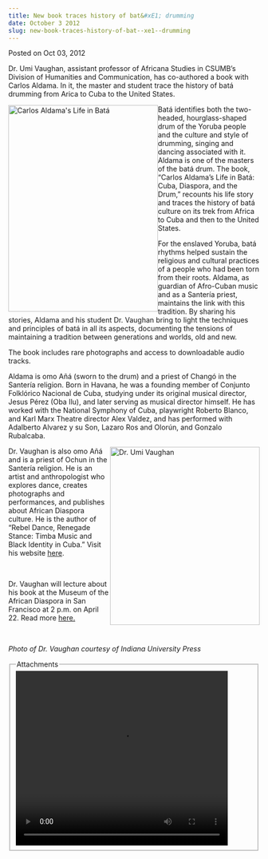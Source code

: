 ```yaml
---
title: New book traces history of bat&#xE1; drumming
date: October 3 2012
slug: new-book-traces-history-of-bat--xe1--drumming
---
```





<span class="date">Posted on Oct 03, 2012    </span>
<p>Dr. Umi Vaughan, assistant professor of Africana Studies in
CSUMB&#x2019;s Division of Humanities and Communication, has co-authored a
book with Carlos Aldama. In it, the master and student trace the
history of bat&#xE1; drumming from Arica to Cuba to the United
States.</p>
<p><img alt="Carlos Aldama&apos;s Life in Bat&#xE1; " src="http://news.csumb.edu/sites/default/files/65/attachments/news/images/umi_sm_book_cover.jpg" style="float:left; width:300px; height:414px">Bat&#xE1; identifies
both the two-headed, hourglass-shaped drum of the Yoruba people and
the culture and style of drumming, singing and dancing associated
with it. Aldama is one of the masters of the bat&#xE1; drum. The book,
&#x201C;Carlos Aldama&#x2019;s Life in Bat&#xE1;: Cuba, Diaspora, and the Drum,&#x201D;
recounts his life story and traces the history of bat&#xE1; culture on
its trek from Africa to Cuba and then to the United States.</img></p>
<p>For the enslaved Yoruba, bat&#xE1; rhythms helped sustain the
religious and cultural practices of a people who had been torn from
their roots. Aldama, as guardian of Afro-Cuban music and as a
Santer&#xED;a priest, maintains the link with this tradition. By sharing
his stories, Aldama and his student Dr. Vaughan bring to light the
techniques and principles of bat&#xE1; in all its aspects, documenting
the tensions of maintaining a tradition between generations and
worlds, old and new.</p>
<p>The book includes rare photographs and access to downloadable
audio tracks.</p>
<p>Aldama is omo A&#xF1;&#xE1; (sworn to the drum) and a priest of Chang&#xF3; in
the Santer&#xED;a religion. Born in Havana, he was a founding member of
Conjunto Folkl&#xF3;rico Nacional de Cuba, studying under its original
musical director, Jesus P&#xE9;rez (Oba Ilu), and later serving as
musical director himself. He has worked with the National Symphony
of Cuba, playwright Roberto Blanco, and Karl Marx Theatre director
Alex Valdez, and has performed with Adalberto Alvarez y su Son,
Lazaro Ros and Olor&#xFA;n, and Gonzalo Rubalcaba.</p>
<p><img alt="Dr. Umi Vaughan" src="http://news.csumb.edu/sites/default/files/65/attachments/news/images/umi_mug_small.jpg" style="float:right; width:300px; height:357px">Dr. Vaughan is
also omo A&#xF1;&#xE1; and is a priest of Ochun in the Santer&#xED;a religion. He
is an artist and anthropologist who explores dance, creates
photographs and performances, and publishes about African Diaspora
culture. He is the author of &#x201C;Rebel Dance, Renegade Stance: Timba
Music and Black Identity in Cuba.&#x201D; Visit his website <a href="http://www.umiart.com." rel="nofollow">here</a>.</img></p>
<p>&#xA0;</p>
<p>Dr. Vaughan will lecture about his book at the Museum of the
African Diaspora in San Francisco at 2 p.m. on April 22. Read more
<a href="http://www.moadsf.org/visit/calendar.html?month=4&amp;year=2012&amp;id=624" rel="nofollow">here.</a></p>
<p>&#xA0;</p>
<p><em>Photo of Dr. Vaughan courtesy of Indiana University
Press</em></p>
<fieldset class="fieldgroup group-attachments">
<legend>Attachments</legend>
<div class="field field-type-emvideo field-field-attach-video">
<div class="field-items">
<div class="field-item odd">
<div class="emvideo emvideo-video emvideo-youtube">
<div class="emfield-emvideo emfield-emvideo-youtube">
<div id="emvideo-youtube-flash-wrapper-1">
<!--<object type="application/x-shockwave-flash" height="350" width="425" data="http://www.youtube.com/v/Ua16dMpRZfM&amp;rel=0&amp;enablejsapi=1&amp;playerapiid=ytplayer&amp;fs=1" id="emvideo-youtube-flash-1">
          <param name="movie" value="http://www.youtube.com/v/Ua16dMpRZfM&amp;rel=0&amp;enablejsapi=1&amp;playerapiid=ytplayer&amp;fs=1" />
          <param name="allowScriptAccess" value="sameDomain"/>
          <param name="quality" value="best"/>
          <param name="allowFullScreen" value="true"/>
          <param name="bgcolor" value="#FFFFFF"/>
          <param name="scale" value="noScale"/>
          <param name="salign" value="TL"/>
          <param name="FlashVars" value="playerMode=embedded" />
          <param name="wmode" value="transparent" />
        </object>-->
<video controls="" width="425" height="350">
<source src="http://r20---sn-o097zne6.googlevideo.com/videoplayback?fexp=900718,907263,916104,923368,927622,929821,930676,936121,9406392,941004,943917,947225,948124,952302,952605,952901,955301,957103,957105,957201,959701&amp;sver=3&amp;ip=198.189.249.65&amp;signature=5C872B98D48DDF77D77F2F0756BED110292D4B5A.8C60DC31628BE9A539CBDBE837278509070433CF&amp;pl=23&amp;ipbits=0&amp;mm=31&amp;initcwndbps=4287500&amp;itag=18&amp;ms=au&amp;source=youtube&amp;ratebypass=yes&amp;mv=m&amp;dur=245.852&amp;id=o-AC6AQAhAm5SkGbKjo_BYZRC0cXg_YXEj7q9ur6Guqi0b&amp;mt=1422319324&amp;key=yt5&amp;upn=sz2XheLBG1s&amp;expire=1422340961&amp;sparams=dur,id,initcwndbps,ip,ipbits,itag,mm,ms,mv,pl,ratebypass,source,upn,expire&amp;name=Ua16dMpRZfM" type="video/mp4"/></video></div>
</div>
</div>
</div>
</div>
</div>
</fieldset>





